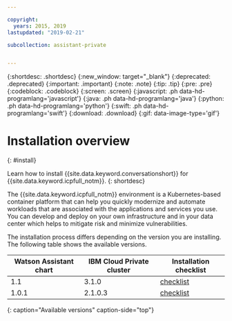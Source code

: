 ```yaml
---

copyright:
  years: 2015, 2019
lastupdated: "2019-02-21"

subcollection: assistant-private


---
```


{:shortdesc: .shortdesc}
{:new_window: target="_blank"}
{:deprecated: .deprecated}
{:important: .important}
{:note: .note}
{:tip: .tip}
{:pre: .pre}
{:codeblock: .codeblock}
{:screen: .screen}
{:javascript: .ph data-hd-programlang='javascript'}
{:java: .ph data-hd-programlang='java'}
{:python: .ph data-hd-programlang='python'}
{:swift: .ph data-hd-programlang='swift'}
{:download: .download}
{:gif: data-image-type='gif'}

# Installation overview
{: #install}

Learn how to install {{site.data.keyword.conversationshort}} for {{site.data.keyword.icpfull_notm}}.
{: shortdesc}

The {{site.data.keyword.icpfull_notm}} environment is a Kubernetes-based container platform that can help you quickly modernize and automate workloads that are associated with the applications and services you use. You can develop and deploy on your own infrastructure and in your data center which helps to mitigate risk and minimize vulnerabilities.

The installation process differs depending on the version you are installing. The following table shows the available versions.

| Watson Assistant chart | IBM Cloud Private cluster | Installation checklist |
|------------------------|---------------------------|-------------------|
| 1.1                    | 3.1.0                     | [checklist](/docs/services/assistant-icp?topic=assistant-private-install-110) |
| 1.0.1                  | 2.1.0.3                   | [checklist](/docs/services/assistant-icp?topic=assistant-private-install-101) |
{: caption="Available versions" caption-side="top"}
